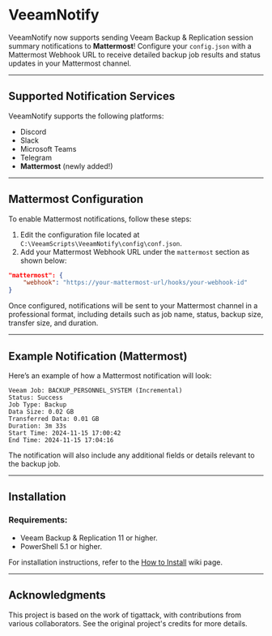
# VeeamNotify

VeeamNotify now supports sending Veeam Backup & Replication session summary notifications to **Mattermost**! Configure your `config.json` with a Mattermost Webhook URL to receive detailed backup job results and status updates in your Mattermost channel.

---

## Supported Notification Services

VeeamNotify supports the following platforms:
* Discord
* Slack
* Microsoft Teams
* Telegram
* **Mattermost** (newly added!)

---

## Mattermost Configuration

To enable Mattermost notifications, follow these steps:

1. Edit the configuration file located at `C:\VeeamScripts\VeeamNotify\config\conf.json`.
2. Add your Mattermost Webhook URL under the `mattermost` section as shown below:

```json
"mattermost": {
    "webhook": "https://your-mattermost-url/hooks/your-webhook-id"
}
```

Once configured, notifications will be sent to your Mattermost channel in a professional format, including details such as job name, status, backup size, transfer size, and duration.

---

## Example Notification (Mattermost)

Here’s an example of how a Mattermost notification will look:

```
Veeam Job: BACKUP_PERSONNEL_SYSTEM (Incremental)
Status: Success
Job Type: Backup
Data Size: 0.02 GB
Transferred Data: 0.01 GB
Duration: 3m 33s
Start Time: 2024-11-15 17:00:42
End Time: 2024-11-15 17:04:16
```

The notification will also include any additional fields or details relevant to the backup job.

---

## Installation

### Requirements:
* Veeam Backup & Replication 11 or higher.
* PowerShell 5.1 or higher.

For installation instructions, refer to the [How to Install](https://github.com/tigattack/VeeamNotify/wiki/%F0%9F%94%A7-How-to-Install) wiki page.

---

## Acknowledgments

This project is based on the work of tigattack, with contributions from various collaborators. See the original project's credits for more details.
